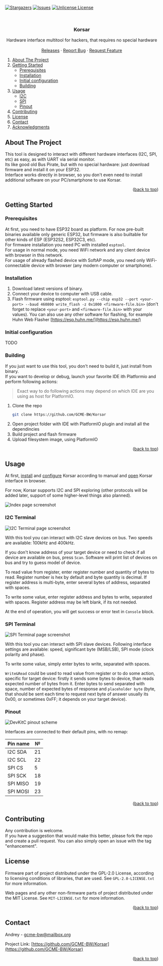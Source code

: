 <a id="readme-top"></a>

[![Stargazers][stars-shield]][stars-url]
[![Issues][issues-shield]][issues-url]
[![Unlicense License][license-shield]][license-url]



<!-- PROJECT LOGO -->
<br />
<div align="center">
  <h3 align="center">Korsar</h3>

  <p align="center">
    Hardware interface multitool for hackers, that requires no special hardware
    <br />
    <!--<a href="https://github.com/othneildrew/Best-README-Template"><strong>Explore the docs »</strong></a>
    <br /> -->
    <br />
    <a href="https://github.com/GCME-BW/Korsar/releases">Releases</a>
    &middot;
    <a href="https://github.com/GCME-BW/Korsar/issues">Report Bug</a>
    &middot;
    <a href="https://github.com/GCME-BW/Korsar/issues">Request Feature</a>
  </p>
</div>



<!-- TABLE OF CONTENTS -->
<ol>
  <li>
    <a href="#about-the-project">About The Project</a>
  </li>
  <li>
    <a href="#getting-started">Getting Started</a>
    <ul>
      <li><a href="#prerequisites">Prerequisites</a></li>
      <li><a href="#installation">Installation</a></li>
      <li><a href="#initial-configuration">Initial configuration</a></li>
      <li><a href="#building">Building</a></li>
    </ul>
  </li>
  <li>
    <a href="#usage">Usage</a>
    <ul>
      <li><a href="#i2c-terminal">I2C</a></li>
      <li><a href="#spi-terminal">SPI</a></li>
      <li><a href="#pinout">Pinout</a></li>
    </ul>
  </li>
  <li><a href="#contributing">Contributing</a></li>
  <li><a href="#license">License</a></li>
  <li><a href="#contact">Contact</a></li>
  <li><a href="#acknowledgments">Acknowledgments</a></li>
</ol>



<!-- ABOUT THE PROJECT -->
## About The Project

This tool is designed to interact with different hardware interfaces (I2C, SPI, etc) as easy, as with UART via serial monitor.\
Its like good old Bus Pirate, but with no special hardware: just download firmware and install it on your ESP32.\
Interface works directly in browser, so you don't even need to install additional software on your PC/smartphone to use Korsar.

<p align="right">(<a href="#readme-top">back to top</a>)</p>



<!-- GETTING STARTED -->
## Getting Started

### Prerequisites

At first, you need to have ESP32 board as platform. For now pre-built binaries available only generic ESP32, but firmware is also builtable for other kinds of ESP (ESP32S2, ESP32C3, etc).\
For firmware installation you need PC with installed `esptool`.\
For usage in normal mode, you need WiFi network and any client device with browser in this network.\
For usage of already flashed device with SoftAP mode, you need only WiFi-connectable device with browser (any modern computer or smartphone).

### Installation

1. Download latest versions of binary.
2. Connect your device to computer with USB cable.
3. Flash firmware using esptool: `esptool.py --chip esp32 --port <your-port> --baud 460800 write_flash -z 0x1000 <firmware-file.bin>` (don't forget to replace `<your-port>` and `<firmware-file.bin>` with your values). You can also use any other software for flashing, for example Huhn Web Flasher [https://esp.huhn.me/](https://esp.huhn.me/)

### Initial configuration

TODO

### Building

If you just want to use this tool, you don't need to build it, just install from binary.\
If you want to develop or debug, launch your favorite IDE ith Platformio and perform following actions:

> Exact way to do following actions may depend on which IDE are you using as host for PlatformIO.

1. Clone the repo
   ```sh
   git clone https://github.com/GCME-BW/Korsar
   ```
2. Open project folder with IDE with PlatformIO plugin and install all the dependincies
3. Build project and flash firmware
4. Upload filesystem image, using PlatformIO


<p align="right">(<a href="#readme-top">back to top</a>)</p>



<!-- USAGE EXAMPLES -->
## Usage

At first, [install](#installation) and [configure](#initial-configuration) Korsar according to manual and [open](#initial-configuration) Korsar interface in browser.

For now, Korsar supports I2C and SPI exploring (other protocols will be added later, support of some higher-level things also planned).

![Index page screenshot](img/screenshot_index.png)

### I2C Terminal

![I2C Terminal page screenshot](img/screenshot_i2c_terminal.png)

With this tool you can interact with I2C slave devices on bus. Two speeds are available: 100kHz and 400kHz. 

If you don't know address of your target device or need to check if all device are available on bus, press `Scan`. Software will print list of devices on bus and try to guess model of device.

To read value from register, enter register number and quantity of bytes to read. Register number is hex by default and byte quantity is decimal. If register address is multi-byte, enter several bytes of address, separated with spaces.

To write some value, enter register address and bytes to write, separated with spaces. Register address may be left blank, if its not needed.

At the end of operation, you will get success or error text in `Console` block.

### SPI Terminal

![SPI Terminal page screenshot](img/screenshot_spi_terminal.png)

With this tool you can interact with SPI slave devices. Following interface settings are available: speed, significant byte (MSB/LSB), SPI mode (clock polarity and phase).

To write some value, simply enter bytes to write, separated with spaces.

`Write&Read` could be used to read value from register or to do some action, specific for target device: firstly it sends some bytes to device, than reads expected number of bytes from it. Enter bytes to send separated with space, number of expected bytes of response and `placeholder byte` (byte, that should be sent each time to request next byte of answer usually its 0x00, or sometimes 0xFF; it depends on your target device).

### Pinout

![DevKitC pinout scheme](img/esp32-devkitC-v4-pinout.png)

Interfaces are connected to their default pins, with no remap:

| Pin name | №   |
| -------- | --- |
| I2C SDA  | 21  |
| I2C SCL  | 22  |
| SPI CS   | 5   |
| SPI SCK  | 18  |
| SPI MISO | 19  |
| SPI MOSI | 23  |

<p align="right">(<a href="#readme-top">back to top</a>)</p>



<!-- CONTRIBUTING -->
## Contributing

Any contribution is welcome.\
If you have a suggestion that would make this better, please fork the repo and create a pull request. You can also simply open an issue with the tag "enhancement".

<!-- LICENSE -->
## License

Firmware part of project distributed under the GPL-2.0 License, according to licensing conditions of libraries, that are used. See `GPL-2.0-LICENSE.txt` for more information.

Web pages and any other non-firmware parts of project distributed under the MIT License. See `MIT-LICENSE.txt` for more information.

<p align="right">(<a href="#readme-top">back to top</a>)</p>



<!-- CONTACT -->
## Contact

Andrey - gcme-bw@mailbox.org

Project Link: [https://github.com/GCME-BW/Korsar](https://github.com/GCME-BW/Korsar)

<p align="right">(<a href="#readme-top">back to top</a>)</p>



<!-- MARKDOWN LINKS & IMAGES -->
<!-- https://www.markdownguide.org/basic-syntax/#reference-style-links -->
[contributors-shield]: https://img.shields.io/github/contributors/GCME-BW/Korsar.svg?style=for-the-badge
[contributors-url]: https://github.com/GCME-BW/Korsar/graphs/contributors
[forks-shield]: https://img.shields.io/github/forks/GCME-BW/Korsar.svg?style=for-the-badge
[forks-url]: https://github.com/GCME-BW/Korsar/network/members
[stars-shield]: https://img.shields.io/github/stars/GCME-BW/Korsar.svg?style=for-the-badge
[stars-url]: https://github.com/GCME-BW/Korsar/stargazers
[issues-shield]: https://img.shields.io/github/issues/GCME-BW/Korsar.svg?style=for-the-badge
[issues-url]: https://github.com/GCME-BW/Korsar/issues
[license-shield]: https://img.shields.io/github/license/GCME-BW/Korsar.svg?style=for-the-badge
[license-url]: https://github.com/GCME-BW/Korsar/blob/master/LICENSE.txt
